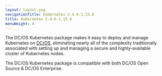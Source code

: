 ```yaml
---
layout: layout.pug
navigationTitle: Kubernetes 2.4.6-1.15.6
title: Kubernetes 2.4.6-1.15.6
menuWeight: 4
---
```


The DC/OS Kubernetes package makes it easy to deploy and manage Kubernetes on [DC/OS](https://mesosphere.com/product/), eliminating nearly all of the complexity traditionally associated with setting up and managing a secure and highly-available cluster of Kubernetes nodes.

The DC/OS Kubernetes package is compatible with both DC/OS Open Source & DC/OS Enterprise.
